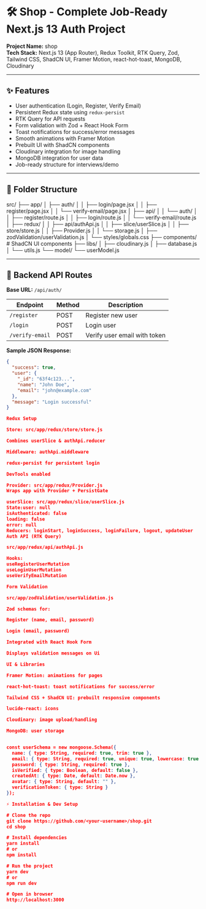 # 🛠️ Shop - Complete Job-Ready Next.js 13 Auth Project

**Project Name:** shop  
**Tech Stack:** Next.js 13 (App Router), Redux Toolkit, RTK Query, Zod, Tailwind CSS, ShadCN UI, Framer Motion, react-hot-toast, MongoDB, Cloudinary

---

## ✨ Features
- User authentication (Login, Register, Verify Email)
- Persistent Redux state using `redux-persist`
- RTK Query for API requests
- Form validation with Zod + React Hook Form
- Toast notifications for success/error messages
- Smooth animations with Framer Motion
- Prebuilt UI with ShadCN components
- Cloudinary integration for image handling
- MongoDB integration for user data
- Job-ready structure for interviews/demo

---

## 📂 Folder Structure

src/
├── app/
│ ├── auth/
│ │ ├── login/page.jsx
│ │ ├── register/page.jsx
│ │ └── verify-email/page.jsx
│ ├── api/
│ │ └── auth/
│ │ ├── register/route.js
│ │ ├── login/route.js
│ │ └── verify-email/route.js
│ ├── redux/
│ │ ├── api/authApi.js
│ │ ├── slice/userSlice.js
│ │ ├── store/store.js
│ │ ├── Provider.js
│ │ └── storage.js
│ ├── zodValidation/userValidation.js
│ └── styles/globals.css
├── components/ # ShadCN UI components
├── libs/
│ ├── cloudinary.js
│ ├── database.js
│ └── utils.js
└── model/
└── userModel.js


---

## 🔹 Backend API Routes

**Base URL:** `/api/auth/`

| Endpoint                | Method | Description                       |
|-------------------------|--------|-----------------------------------|
| `/register`             | POST   | Register new user                 |
| `/login`                | POST   | Login user                        |
| `/verify-email`         | POST   | Verify user email with token      |

**Sample JSON Response:**
```json
{
  "success": true,
  "user": {
    "_id": "63f4c123...",
    "name": "John Doe",
    "email": "john@example.com"
  },
  "message": "Login successful"
}

Redux Setup

Store: src/app/redux/store/store.js

Combines userSlice & authApi.reducer

Middleware: authApi.middleware

redux-persist for persistent login

DevTools enabled

Provider: src/app/redux/Provider.js
Wraps app with Provider + PersistGate

userSlice: src/app/redux/slice/userSlice.js
State:user: null
isAuthenticated: false
loading: false
error: null
Reducers: loginStart, loginSuccess, loginFailure, logout, updateUser
Auth API (RTK Query)

src/app/redux/api/authApi.js

Hooks:
useRegisterUserMutation
useLoginUserMutation
useVerifyEmailMutation

Form Validation

src/app/zodValidation/userValidation.js

Zod schemas for:

Register (name, email, password)

Login (email, password)

Integrated with React Hook Form

Displays validation messages on Ui

UI & Libraries

Framer Motion: animations for pages

react-hot-toast: toast notifications for success/error

Tailwind CSS + ShadCN UI: prebuilt responsive components

lucide-react: icons

Cloudinary: image upload/handling

MongoDB: user storage


const userSchema = new mongoose.Schema({
  name: { type: String, required: true, trim: true },
  email: { type: String, required: true, unique: true, lowercase: true },
  password: { type: String, required: true },
  isVerified: { type: Boolean, default: false },
  createdAt: { type: Date, default: Date.now },
  avatar: { type: String, default: "" },
  verificationToken: { type: String }
});

⚡ Installation & Dev Setup

# Clone the repo
git clone https://github.com/<your-username>/shop.git
cd shop

# Install dependencies
yarn install
# or
npm install

# Run the project
yarn dev
# or
npm run dev

# Open in browser
http://localhost:3000
